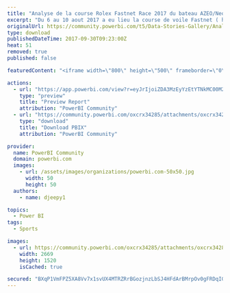```yaml
---
title: "Analyse de la course Rolex Fastnet Race 2017 du bateau AZEO/Neotech Solutions (Maxime Cauwe)"
excerpt: "Du 6 au 10 aout 2017 a eu lieu la course de voile Fastnet ( http://www.rolexfastnetrace.com/ ). Le skipper Maxime Cauwe , Directeur financier du"
originalUrl: https://community.powerbi.com/t5/Data-Stories-Gallery/Analyse-de-la-course-Rolex-Fastnet-Race-2017-du-bateau-AZEO/m-p/261972
type: download
publishedDateTime: 2017-09-30T09:23:00Z
heat: 51
removed: true
published: false

featuredContent: "<iframe width=\"800\" height=\"500\" frameborder=\"0\" src=\"https://app.powerbi.com/view?r=eyJrIjoiZDA3MzEyYzEtYTNkMC00M2Q3LTk3OWMtYjZlMGViMWExMmE3IiwidCI6IjNjMGUyMDA1LTU4ODQtNGFjZi04YjI1LWJlNWU1YzlhYmQ4OCIsImMiOjh9\"></iframe>"

actions:
  - url: "https://app.powerbi.com/view?r=eyJrIjoiZDA3MzEyYzEtYTNkMC00M2Q3LTk3OWMtYjZlMGViMWExMmE3IiwidCI6IjNjMGUyMDA1LTU4ODQtNGFjZi04YjI1LWJlNWU1YzlhYmQ4OCIsImMiOjh9"
    type: "preview"
    title: "Preview Report"
    attribution: "PowerBI Community"
  - url: "https://community.powerbi.com/oxcrx34285/attachments/oxcrx34285/DataStoriesGallery/1173/2/Monitoring-Fast%20Net%20V1.pbix"
    type: "download"
    title: "Download PBIX"
    attribution: "PowerBI Community"

provider:
  name: PowerBI Community
  domain: powerbi.com
  images:
    - url: /assets/images/organizations/powerbi.com-50x50.jpg
      width: 50
      height: 50
  authors:
    - name: djeepy1

topics:
  - Power BI
tags:
  - Sports

images:
  - url: https://community.powerbi.com/oxcrx34285/attachments/oxcrx34285/DataStoriesGallery/1173/1/azeo-fastnet-dashboard-v1.PNG
    width: 2669
    height: 1520
    isCached: true

secured: "BXqP1VmFPZ5XA8Vv7x1svUX4MTRZRrBGozjnzLbSJ4HFdArBMrpOv0gFRDqIGvAplmXQY2iph8xIc83imjefTSoaFwhXSMkZ6lMsZElr4dhBcf2R9gALzNhl62cYsnUtc/4I11VWcH+2E4wD8e3Rd/TKR0wn2tYEFplXq/21YQIqveD1XkSeB3OZ1dUnQ9gqkcIdt2BXpVeuC62xDv+JRg6Y/1NXGkMSDOSa/JzpHzXLSKLupjYJYMY+N+c7dVpSx9P/2ZBSEtwMV83qTcQKfqfcJBvspQSNgxIdt/FC95/7OcUuocuaiT+bL+309CED6vo9tXpH7oLBDrh9O84P7fIC4LX+jzM44J99HF9pdt8gEmoVmtcId9HNwTq0NFC60f14JFmM1JvjKA5aOC+r+AAnNk7iFMy7F0WiFbnylCw=;u4K0b4N0wIqhhvZ+tRkEpw=="
---
```


